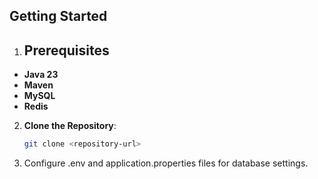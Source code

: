 ## Getting Started

1. ## Prerequisites

- **Java 23**
- **Maven** 
- **MySQL** 
- **Redis** 

2. **Clone the Repository**:
   ```bash
   git clone <repository-url>

3. Configure .env and application.properties files for database settings.
